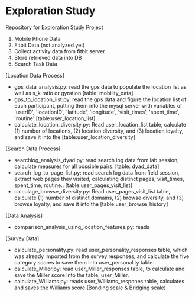 # Exploration Study
Repository for Exploration Study Project

1. Mobile Phone Data
2. Fitbit Data (not analyzed yet)
  1. Collect activity data from fitbit server
  2. Store retrieved data into DB
3. Search Task Data 


[Location Data Process]
- gps_data_analysis.py: read the gps data to populate the location list as well as s_k ratio or gyration [table: mobility_data].
- gps_to_location_list.py: read the gps data and figure the location list of each participant, putting them into the mysql server with variables of 'userID', 'locationID', 'latitude', 'longitude', 'visit_times', 'spent_time', 'routine' [table:user_location_list].
- calculate_location_diversity.py: Read user_location_list table, calculate (1) number of locations, (2) location diversity, and (3) location loyalty, and save it into the [table:user_location_diversity]

[Search Data Process]
- searchlog_analysis_dyad.py: read search log data from lab session, calculate measures for all possible pairs. [table: dyad_data]
- search_log_to_page_list.py: read search log data from field session, extract web pages they visited, calculating distinct pages, visit_times, spent_time, routine.. [table:user_pages_visit_list]
- calculage_browse_diversity.py: Read user_pages_visit_list table, calculate (1) number of distinct domains, (2) browse diversity, and (3) browse loyalty, and save it into the [table:user_browse_history]

[Data Analysis]
- comparison_analysis_using_location_features.py: reads 

[Survey Data]
- calculate_personality.py: read user_personality_responses table, which was already imported from the survey responses, and calculate the five category scores to save them into user_personality table.
- calculate_Miller.py: read user_Miller_responses table, to calculate and save the Miller score into the table, user_Miller.
- calculate_Williams.py: reads user_Williams_respones table, calculates and saves the Williams score (Bonding scale & Bridging scale)
